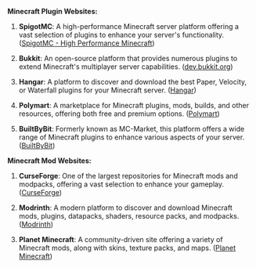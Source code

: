 
**Minecraft Plugin Websites:**

1. **SpigotMC**: A high-performance Minecraft server platform offering a vast selection of plugins to enhance your server's functionality. ([SpigotMC - High Performance Minecraft](https://www.spigotmc.org/resources/categories/web.27/?utm_source=chatgpt.com))

2. **Bukkit**: An open-source platform that provides numerous plugins to extend Minecraft's multiplayer server capabilities. ([dev.bukkit.org](https://dev.bukkit.org/?utm_source=chatgpt.com))

3. **Hangar**: A platform to discover and download the best Paper, Velocity, or Waterfall plugins for your Minecraft server. ([Hangar](https://hangar.papermc.io/?utm_source=chatgpt.com))

4. **Polymart**: A marketplace for Minecraft plugins, mods, builds, and other resources, offering both free and premium options. ([Polymart](https://polymart.org/?utm_source=chatgpt.com))

5. **BuiltByBit**: Formerly known as MC-Market, this platform offers a wide range of Minecraft plugins to enhance various aspects of your server. ([BuiltByBit](https://builtbybit.com/resources/categories/minecraft-plugins.1/?utm_source=chatgpt.com))

**Minecraft Mod Websites:**

1. **CurseForge**: One of the largest repositories for Minecraft mods and modpacks, offering a vast selection to enhance your gameplay. ([CurseForge](https://www.curseforge.com/minecraft/mc-mods?utm_source=chatgpt.com))

2. **Modrinth**: A modern platform to discover and download Minecraft mods, plugins, datapacks, shaders, resource packs, and modpacks. ([Modrinth](https://modrinth.com/?utm_source=chatgpt.com))

3. **Planet Minecraft**: A community-driven site offering a variety of Minecraft mods, along with skins, texture packs, and maps. ([Planet Minecraft](https://www.planetminecraft.com/mods/?utm_source=chatgpt.com))


